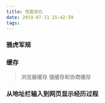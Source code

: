 ```yaml
---
title: 性能优化
date: 2019-07-11 15:42:59
tags:
---
```

### 雅虎军规
### 缓存
> 浏览器缓存
> 强缓存和协商缓存
### 从地址栏输入到网页显示经历过程
